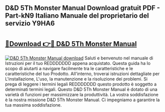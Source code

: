 ## D&D 5Th Monster Manual Download gratuit PDF - Part-kN9 Italiano Manuale del proprietario del servizio Y9HA6

# <h2><a href="http://dfggauo.blite.top/?on=D%26D+5Th+Monster+Manual">🔗Download 👉🔴 D&D 5Th Monster Manual</a></h2>

[![D&D 5Th Monster Manual download](https://i.imgur.com/lujVjoI.png)](http://dfggauo.blite.top/?on=D%26D+5Th+Monster+Manual)
Saluti e benvenuto nel manuale di Istruzioni per il tuo REDDDDDDD appena acquistato. Questa guida ha lo scopo di aiutarti a navigare facilmente tra le caratteristiche e le caratteristiche del tuo Prodotto. All'interno, troverai istruzioni dettagliate per L'installazione, L'uso, la manutenzione e la risoluzione dei problemi. Si prega di leggere i termini legali REDDDDDDD questo prodotto è soggetto a determinati termini legali. Questo D&D 5Th Monster Manual è dotato di una varietà di funzioni per massimizzare la produttività. La vostra soddisfazione è la nostra missione D&D 5Th Monster Manual. Ci impegniamo a garantire la tua massima soddisfazione.
